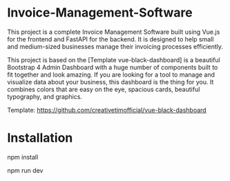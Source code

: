 # Invoice-Management-Software
This project is a complete Invoice Management Software built using Vue.js for the frontend and FastAPI for the backend. It is designed to help small and medium-sized businesses manage their invoicing processes efficiently.

This project is based on the [Template vue-black-dashboard]  is a beautiful Bootstrap 4 Admin Dashboard with a huge number of components built to fit together and look amazing. If you are looking for a tool to manage and visualize data about your business, this dashboard is the thing for you. It combines colors that are easy on the eye, spacious cards, beautiful typography, and graphics.

Template: https://github.com/creativetimofficial/vue-black-dashboard

# Installation
npm install

npm run dev

